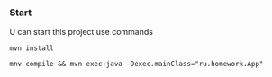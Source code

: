 ### Start
U can start this project use commands
```
mvn install
```
```
mnv compile && mvn exec:java -Dexec.mainClass="ru.homework.App"
```
